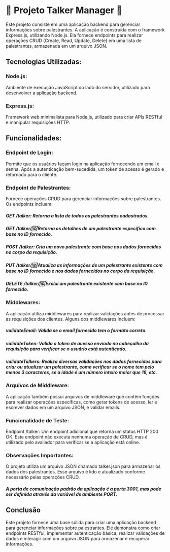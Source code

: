 # :construction: Projeto Talker Manager :construction:
Este projeto consiste em uma aplicação backend para gerenciar informações sobre palestrantes. A aplicação é construída com o framework Express.js, utilizando Node.js. Ela fornece endpoints para realizar operações CRUD (Create, Read, Update, Delete) em uma lista de palestrantes, armazenada em um arquivo JSON.

## Tecnologias Utilizadas:
### Node.js: 
Ambiente de execução JavaScript do lado do servidor, utilizado para desenvolver a aplicação backend.

### Express.js: 
Framework web minimalista para Node.js, utilizado para criar APIs RESTful e manipular requisições HTTP.

## Funcionalidades:
### Endpoint de Login: 
Permite que os usuários façam login na aplicação fornecendo um email e senha. Após a autenticação bem-sucedida, um token de acesso é gerado e retornado para o cliente.

### Endpoint de Palestrantes: 
Fornece operações CRUD para gerenciar informações sobre palestrantes. Os endpoints incluem:

##### GET /talker: Retorna a lista de todos os palestrantes cadastrados.
##### GET /talker/:id: Retorna os detalhes de um palestrante específico com base no ID fornecido.
##### POST /talker: Cria um novo palestrante com base nos dados fornecidos no corpo da requisição.
##### PUT /talker/:id: Atualiza as informações de um palestrante existente com base no ID fornecido e nos dados fornecidos no corpo da requisição.
##### DELETE /talker/:id: Exclui um palestrante existente com base no ID fornecido.
### Middlewares:
A aplicação utiliza middlewares para realizar validações antes de processar as requisições dos clientes. Alguns dos middlewares incluem:

##### validateEmail: Valida se o email fornecido tem o formato correto.
##### validateToken: Valida o token de acesso enviado no cabeçalho da requisição para verificar se o usuário está autenticado.
##### validateTalkers: Realiza diversas validações nos dados fornecidos para criar ou atualizar um palestrante, como verificar se o nome tem pelo menos 3 caracteres, se a idade é um número inteiro maior que 18, etc.
### Arquivos de Middleware:
A aplicação também possui arquivos de middleware que contêm funções para realizar operações específicas, como gerar tokens de acesso, ler e escrever dados em um arquivo JSON, e validar emails.

### Funcionalidade de Teste:
Endpoint /talker: Um endpoint adicional que retorna um status HTTP 200 OK. Este endpoint não executa nenhuma operação de CRUD, mas é utilizado pelo avaliador para verificar se a aplicação está online.
### Observações Importantes:
O projeto utiliza um arquivo JSON chamado talker.json para armazenar os dados dos palestrantes. Esse arquivo é lido e atualizado conforme necessário pelas operações CRUD.

##### A porta de comunicação padrão da aplicação é a porta 3001, mas pode ser definida através da variável de ambiente PORT.


## Conclusão
Este projeto fornece uma base sólida para criar uma aplicação backend para gerenciar informações sobre palestrantes. Ele demonstra como criar endpoints RESTful, implementar autenticação básica, realizar validações de dados e interagir com um arquivo JSON para armazenar e recuperar informações.